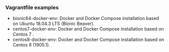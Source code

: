 ### Vagrantfile examples

- bionic64-docker-env: Docker and Docker Compose installation based on Ubuntu 18.04.3 LTS (Bionic Beaver).
- centos7-docker-env:  Docker and Docker Compose installation based on Centos 7 .
- centos8-docker-env:  Docker and Docker Compose installation based on Centos 8 (1905.1).